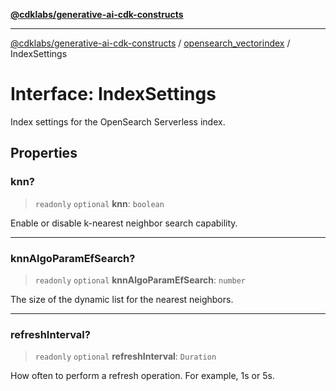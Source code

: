[**@cdklabs/generative-ai-cdk-constructs**](../../../../README.md)

***

[@cdklabs/generative-ai-cdk-constructs](../../../../README.md) / [opensearch\_vectorindex](../README.md) / IndexSettings

# Interface: IndexSettings

Index settings for the OpenSearch Serverless index.

## Properties

### knn?

> `readonly` `optional` **knn**: `boolean`

Enable or disable k-nearest neighbor search capability.

***

### knnAlgoParamEfSearch?

> `readonly` `optional` **knnAlgoParamEfSearch**: `number`

The size of the dynamic list for the nearest neighbors.

***

### refreshInterval?

> `readonly` `optional` **refreshInterval**: `Duration`

How often to perform a refresh operation. For example, 1s or 5s.
